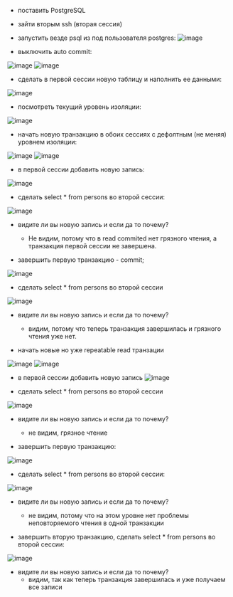 * поставить PostgreSQL
* зайти вторым ssh (вторая сессия)
* запустить везде psql из под пользователя postgres:
![image](https://user-images.githubusercontent.com/40095258/230610252-b7615df1-530b-47f2-b949-eacc001f69e2.png)

* выключить auto commit:

![image](https://user-images.githubusercontent.com/40095258/230729007-2930d1f0-ad81-4e91-8b11-dee9f9f89fbf.png)
![image](https://user-images.githubusercontent.com/40095258/230728343-bb100937-e745-497c-b640-2e0d0d6dca9b.png)

* сделать в первой сессии новую таблицу и наполнить ее данными:

![image](https://user-images.githubusercontent.com/40095258/230728966-7ab38724-8fb7-473b-933e-69379820564a.png)

* посмотреть текущий уровень изоляции:

![image](https://user-images.githubusercontent.com/40095258/230729077-e77fc655-8439-4749-9abd-7e5da4c447a1.png)

* начать новую транзакцию в обоих сессиях с дефолтным (не меняя) уровнем изоляции:

![image](https://user-images.githubusercontent.com/40095258/230729212-de3c67da-d8f5-44c4-8b3b-afa72082dd4c.png)
![image](https://user-images.githubusercontent.com/40095258/230729223-d3a3d0ee-70a2-4e03-b9a8-be2becd4a783.png)

* в первой сессии добавить новую запись:

![image](https://user-images.githubusercontent.com/40095258/230729274-4cc466c0-7f3e-4cf1-807f-931f43b6b9c9.png)

* сделать select * from persons во второй сессии:

![image](https://user-images.githubusercontent.com/40095258/230729333-91f1f03d-2263-439b-bfc7-c64760a7ded5.png)

* видите ли вы новую запись и если да то почему?
  * Не видим, потому что в read commited нет грязного чтения, а транзакция первой сессии не завершена.
  
* завершить первую транзакцию - commit;

![image](https://user-images.githubusercontent.com/40095258/230729565-e6b8b702-815e-4b95-951a-9cafe8bf89b0.png)

* сделать select * from persons во второй сессии

![image](https://user-images.githubusercontent.com/40095258/230729641-1dc29ac0-fe44-4fe3-b068-31a95dcb6d2d.png)

* видите ли вы новую запись и если да то почему?
  * видим, потому что теперь транзакция завершилась и грязного чтения уже нет.

* начать новые но уже repeatable read транзации

![image](https://user-images.githubusercontent.com/40095258/230729942-79b512b4-67d6-41b2-9f25-f0e4438729da.png)
![image](https://user-images.githubusercontent.com/40095258/230729961-e68c5179-d3d1-410a-a054-70ef7ef2bcbc.png)

* в первой сессии добавить новую запись
![image](https://user-images.githubusercontent.com/40095258/230730052-1ab6a300-c47b-44e2-9f60-825c7e7697d2.png)

* сделать select * from persons во второй сессии

![image](https://user-images.githubusercontent.com/40095258/230730167-d0906edb-3b67-4c26-bdad-90f8153c9e02.png)

* видите ли вы новую запись и если да то почему?
  * не видим, грязное чтение

* завершить первую транзакцию:

![image](https://user-images.githubusercontent.com/40095258/230730320-835e2892-d7de-4fc5-9378-85c2e9d475a6.png)

* сделать select * from persons во второй сессии:

![image](https://user-images.githubusercontent.com/40095258/230730379-8095e201-1bcf-4790-a54d-dc48a796c442.png)

* видите ли вы новую запись и если да то почему?
  * не видим, потому что на этом уровне нет проблемы неповторяемого чтения в одной транзакции

* завершить вторую транзакцию, сделать select * from persons во второй сессии:

![image](https://user-images.githubusercontent.com/40095258/230730496-5fc972ab-1a4a-4d9d-ad1f-342a23d0abd4.png)

* видите ли вы новую запись и если да то почему?
  * видим, так как теперь транзакция завершилась и уже получаем все записи

